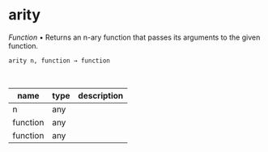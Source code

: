 # arity

_Function_ &bull; Returns an n-ary function that passes its arguments to the given function.

<pre><code>arity n, function &rarr; function</code></pre>
<br>

| name | type | description |
|------|------|-------------|
|n|any||
|function|any||
|function|any||


